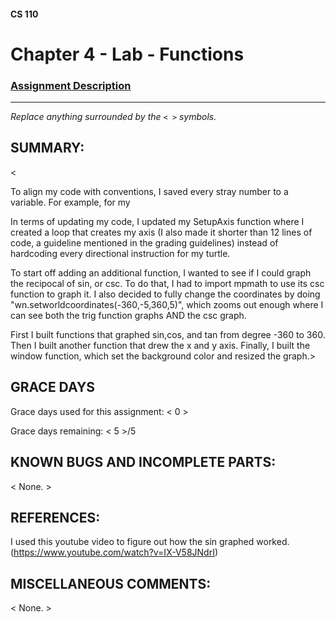#### CS 110
# Chapter 4 - Lab - Functions

### [Assignment Description](https://docs.google.com/document/d/1V20D_upUX4MO8YmskKlRB25Yu2pCEv3-h8z4EAfrSno/edit?usp=sharing)

***

_Replace anything surrounded by the `< >` symbols._

## SUMMARY:
 < 

To align my code with conventions, I saved every stray number to a variable. For example, for my 



 In terms of updating my code, I updated my SetupAxis function where I created a loop that creates my axis (I also made it shorter than 12 lines of code, a guideline mentioned in the grading guidelines) instead of hardcoding every directional instruction for my turtle.
 
 To start off adding an additional function, I wanted to see if I could graph the recipocal of sin, or csc. To do that, I had to import mpmath to use its csc function to graph it. I also decided to fully change the coordinates by doing "wn.setworldcoordinates(-360,-5,360,5)", which zooms out enough where I can see both the trig function graphs AND the csc graph.

 
 
 
 
 First I built functions that graphed sin,cos, and tan from degree -360 to 360. Then I built another function that drew the x and y axis. Finally, I built the window function, which set the background color and resized the graph.>

## GRACE DAYS
Grace days used for this assignment: < 0 >

Grace days remaining: < 5 >/5

## KNOWN BUGS AND INCOMPLETE PARTS:
 < None. >

## REFERENCES:
  I used this youtube video to figure out how the sin graphed worked. (https://www.youtube.com/watch?v=IX-V58JNdrI) 

## MISCELLANEOUS COMMENTS:
 < None. >
